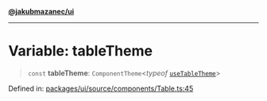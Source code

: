 [**@jakubmazanec/ui**](../README.md)

---

# Variable: tableTheme

> `const` **tableTheme**: `ComponentTheme`\<_typeof_
> [`useTableTheme`](../functions/useTableTheme.md)\>

Defined in:
[packages/ui/source/components/Table.ts:45](https://github.com/jakubmazanec/tools/blob/797379ce98752dc838b82c8398e04d90c58ce9e7/packages/ui/source/components/Table.ts#L45)
